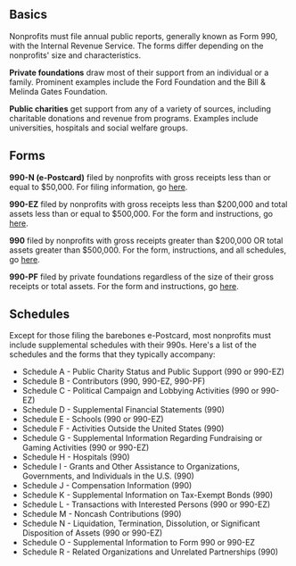 ## Basics

Nonprofits must file annual public reports, generally known as Form 990, with the Internal Revenue Service. The forms differ depending on the nonprofits' size and characteristics.

**Private foundations** draw most of their support from an individual or a family. Prominent examples include the Ford Foundation and the Bill & Melinda Gates Foundation.

**Public charities** get support from any of a variety of sources, including charitable donations and revenue from programs. Examples include universities, hospitals and social welfare groups.

## Forms

**990-N (e-Postcard)** filed by nonprofits with gross receipts less than or equal to $50,000. For filing information, go [here](https://www.irs.gov/charities-non-profits/annual-electronic-filing-requirement-for-small-exempt-organizations-form-990-n-e-postcard).

**990-EZ** filed by nonprofits with gross receipts less than $200,000 and total assets less than or equal to $500,000. For the form and instructions, go [here](https://www.irs.gov/forms-pubs/about-form-990-ez).

**990** filed by nonprofits with gross receipts greater than $200,000 OR total assets greater than $500,000. For the form, instructions, and all schedules, go [here](https://www.irs.gov/forms-pubs/about-form-990).

**990-PF** filed by private foundations regardless of the size of their gross receipts or total assets. For the form and instructions, go [here](https://www.irs.gov/forms-pubs/about-form-990-pf).

## Schedules

Except for those filing the barebones e-Postcard, most nonprofits must include supplemental schedules with their 990s. Here's a list of the schedules and the forms that they typically accompany:

* Schedule A - Public Charity Status and Public Support (990 or 990-EZ)
* Schedule B - Contributors (990, 990-EZ, 990-PF)
* Schedule C - Political Campaign and Lobbying Activities (990 or 990-EZ)
* Schedule D - Supplemental Financial Statements (990)
* Schedule E - Schools (990 or 990-EZ)
* Schedule F - Activities Outside the United States (990)
* Schedule G - Supplemental Information Regarding Fundraising or Gaming Activities (990 or 990-EZ)
* Schedule H - Hospitals (990)
* Schedule I - Grants and Other Assistance to Organizations, Governments, and Individuals in the U.S. (990)
* Schedule J - Compensation Information (990)
* Schedule K - Supplemental Information on Tax-Exempt Bonds (990)
* Schedule L - Transactions with Interested Persons (990 or 990-EZ)
* Schedule M - Noncash Contributions (990)
* Schedule N - Liquidation, Termination, Dissolution, or Significant Disposition of Assets (990 or 990-EZ)
* Schedule O - Supplemental Information to Form 990 or 990-EZ
* Schedule R - Related Organizations and Unrelated Partnerships (990)
